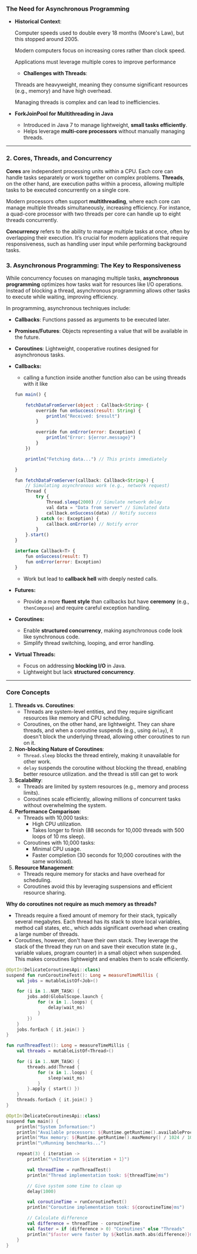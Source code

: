 ### **The Need for Asynchronous Programming**

- **Historical Context**:
    
    Computer speeds used to double every 18 months (Moore's Law), but this stopped around 2005.
    
    Modern computers focus on increasing cores rather than clock speed.
    
    Applications must leverage multiple cores to improve performance
    
    - **Challenges with Threads**:
    
    Threads are heavyweight, meaning they consume significant resources (e.g., memory) and have high overhead.
    
    Managing threads is complex and can lead to inefficiencies.
    
- **ForkJoinPool for Multithreading in Java**
    - Introduced in Java 7 to manage lightweight, **small tasks efficiently**.
    - Helps leverage **multi-core processors** without manually managing threads.

---

### **2. Cores, Threads, and Concurrency**

**Cores** are independent processing units within a CPU. Each core can handle tasks separately or work together on complex problems. **Threads**, on the other hand, are execution paths within a process, allowing multiple tasks to be executed concurrently on a single core.

Modern processors often support **multithreading**, where each core can manage multiple threads simultaneously, increasing efficiency. For instance, a quad-core processor with two threads per core can handle up to eight threads concurrently.

**Concurrency** refers to the ability to manage multiple tasks at once, often by overlapping their execution. It’s crucial for modern applications that require responsiveness, such as handling user input while performing background tasks.

### **3. Asynchronous Programming: The Key to Responsiveness**

While concurrency focuses on managing multiple tasks, **asynchronous programming** optimizes how tasks wait for resources like I/O operations. Instead of blocking a thread, asynchronous programming allows other tasks to execute while waiting, improving efficiency.

In programming, asynchronous techniques include:

- **Callbacks**: Functions passed as arguments to be executed later.
- **Promises/Futures**: Objects representing a value that will be available in the future.
- **Coroutines**: Lightweight, cooperative routines designed for asynchronous tasks.
- **Callbacks:**
    - calling a function inside another function also can be using threads with it like
    
    ```jsx
    fun main() {
    
        fetchDataFromServer(object : Callback<String> {
            override fun onSuccess(result: String) {
                println("Received: $result")
            }
    
            override fun onError(error: Exception) {
                println("Error: ${error.message}")
            }
        })
    
        println("Fetching data...") // This prints immediately
    
    }
    
    fun fetchDataFromServer(callback: Callback<String>) {
        // Simulating asynchronous work (e.g., network request)
        Thread {
            try {
                Thread.sleep(2000) // Simulate network delay
                val data = "Data from server" // Simulated data
                callback.onSuccess(data) // Notify success
            } catch (e: Exception) {
                callback.onError(e) // Notify error
            }
        }.start()
    }
    
    interface Callback<T> {
        fun onSuccess(result: T)
        fun onError(error: Exception)
    }
    ```
    
    - Work but lead to **callback hell** with deeply nested calls.
- **Futures:**
    - Provide a more **fluent style** than callbacks but have **ceremony** (e.g., `thenCompose`) and require careful exception handling.
- **Coroutines:**
    - Enable **structured concurrency**, making asynchronous code look like synchronous code.
    - Simplify thread switching, looping, and error handling.
- **Virtual Threads:**
    - Focus on addressing **blocking I/O** in Java.
    - Lightweight but lack **structured concurrency**.

---

### **Core Concepts**

1. **Threads vs. Coroutines**:
    - Threads are system-level entities, and they require significant resources like memory and CPU scheduling.
    - Coroutines, on the other hand, are lightweight. They can share threads, and when a coroutine suspends (e.g., using `delay`), it doesn't block the underlying thread, allowing other coroutines to run on it.
2. **Non-blocking Nature of Coroutines**:
    - `Thread.sleep` blocks the thread entirely, making it unavailable for other work.
    - `delay` suspends the coroutine without blocking the thread, enabling better resource utilization. and the thread is still can get to work
3. **Scalability**:
    - Threads are limited by system resources (e.g., memory and process limits).
    - Coroutines scale efficiently, allowing millions of concurrent tasks without overwhelming the system.
4. **Performance Comparison**:
    - Threads with 10,000 tasks:
        - High CPU utilization.
        - Takes longer to finish (88 seconds for 10,000 threads with 500 loops of 10 ms sleep).
    - Coroutines with 10,000 tasks:
        - Minimal CPU usage.
        - Faster completion (30 seconds for 10,000 coroutines with the same workload).
5. **Resource Management**:
    - Threads require memory for stacks and have overhead for scheduling.
    - Coroutines avoid this by leveraging suspensions and efficient resource sharing.

**Why do coroutines not require as much memory as threads?**

- Threads require a fixed amount of memory for their stack, typically several megabytes. Each thread has its stack to store local variables, method call states, etc., which adds significant overhead when creating a large number of threads.
- Coroutines, however, don't have their own stack. They leverage the stack of the thread they run on and save their execution state (e.g., variable values, program counter) in a small object when suspended. This makes coroutines lightweight and enables them to scale efficiently.

```kt
@OptIn(DelicateCoroutinesApi::class)
suspend fun runCoroutineTest(): Long = measureTimeMillis {
    val jobs = mutableListOf<Job>()

    for (i in 1..NUM_TASK) {
        jobs.add(GlobalScope.launch {
            for (x in 1..loops) {
                delay(wait_ms)
            }
        })
    }
    jobs.forEach { it.join() }
}

fun runThreadTest(): Long = measureTimeMillis {
    val threads = mutableListOf<Thread>()

    for (i in 1..NUM_TASK) {
        threads.add(Thread {
            for (x in 1..loops) {
                sleep(wait_ms)
            }
        }.apply { start() })
    }
    threads.forEach { it.join() }
}

@OptIn(DelicateCoroutinesApi::class)
suspend fun main() {
    println("System Information:")
    println("Available processors: ${Runtime.getRuntime().availableProcessors()}")
    println("Max memory: ${Runtime.getRuntime().maxMemory() / 1024 / 1024}MB")
    println("\nRunning benchmarks...")

    repeat(3) { iteration ->
        println("\nIteration ${iteration + 1}")

        val threadTime = runThreadTest()
        println("Thread implementation took: ${threadTime}ms")

        // Give system some time to clean up
        delay(1000)

        val coroutineTime = runCoroutineTest()
        println("Coroutine implementation took: ${coroutineTime}ms")

        // Calculate difference
        val difference = threadTime - coroutineTime
        val faster = if (difference > 0) "Coroutines" else "Threads"
        println("$faster were faster by ${kotlin.math.abs(difference)}ms")
    }
}
```
